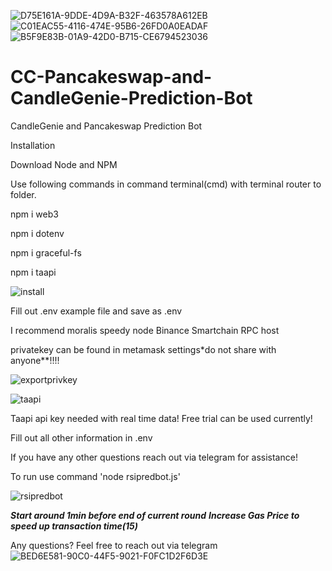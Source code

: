 ![D75E161A-9DDE-4D9A-B32F-463578A612EB](https://user-images.githubusercontent.com/99803952/154789872-dde2b67c-e758-4a9a-884c-5fb3e4f8265f.jpeg)
![C01EAC55-4116-474E-95B6-26FD0A0EADAF](https://user-images.githubusercontent.com/99803952/154789874-10b6152e-1f04-47c7-aaa2-c5779d74819a.jpeg)
![B5F9E83B-01A9-42D0-B715-CE6794523036](https://user-images.githubusercontent.com/99803952/154789876-419eb855-4668-4605-a867-3c066ece8902.jpeg)
# CC-Pancakeswap-and-CandleGenie-Prediction-Bot
CandleGenie and Pancakeswap Prediction Bot



Installation

Download Node and NPM

Use following commands in command terminal(cmd) with terminal router to folder.


npm i web3

npm i dotenv

npm i graceful-fs

npm i taapi

![install](https://user-images.githubusercontent.com/99803952/154682532-02088ccc-767c-4fee-97bd-028e01510102.PNG)


Fill out .env example file and save as .env

I recommend moralis speedy node Binance Smartchain RPC host

privatekey can be found in metamask settings*do not share with anyone**!!!!

![exportprivkey](https://user-images.githubusercontent.com/99803952/154682304-019f9248-a4c5-4458-a54e-824bf01e25ec.PNG)

![taapi](https://user-images.githubusercontent.com/99803952/154682418-77c236f9-afc6-45b2-922c-87e21294b076.PNG)


Taapi api key needed with real time data!
Free trial can be used currently!

Fill out all other information in .env



If you have any other questions reach out via telegram for assistance!


To run use command 'node rsipredbot.js'

![rsipredbot](https://user-images.githubusercontent.com/99803952/154682486-15ad9c35-ca2c-41dd-8951-ed6befdf11d7.PNG)


*******Start around 1min before end of current round*******
*****Increase Gas Price to speed up transaction time(15)*****



Any questions? Feel free to reach out via telegram ![BED6E581-90C0-44F5-9021-F0FC1D2F6D3E](https://user-images.githubusercontent.com/99803952/154620308-4e84f43a-4f7b-4e68-8b32-d7c996483296.jpeg)
